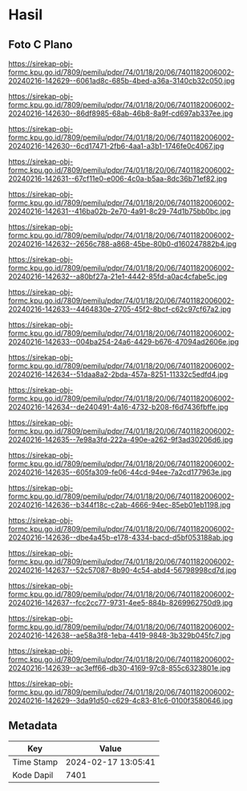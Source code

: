 # Hasil

## Foto C Plano

https://sirekap-obj-formc.kpu.go.id/7809/pemilu/pdpr/74/01/18/20/06/7401182006002-20240216-142629--6061ad8c-685b-4bed-a36a-3140cb32c050.jpg

https://sirekap-obj-formc.kpu.go.id/7809/pemilu/pdpr/74/01/18/20/06/7401182006002-20240216-142630--86df8985-68ab-46b8-8a9f-cd697ab337ee.jpg

https://sirekap-obj-formc.kpu.go.id/7809/pemilu/pdpr/74/01/18/20/06/7401182006002-20240216-142630--6cd17471-2fb6-4aa1-a3b1-1746fe0c4067.jpg

https://sirekap-obj-formc.kpu.go.id/7809/pemilu/pdpr/74/01/18/20/06/7401182006002-20240216-142631--67cf11e0-e006-4c0a-b5aa-8dc36b71ef82.jpg

https://sirekap-obj-formc.kpu.go.id/7809/pemilu/pdpr/74/01/18/20/06/7401182006002-20240216-142631--416ba02b-2e70-4a91-8c29-74d1b75bb0bc.jpg

https://sirekap-obj-formc.kpu.go.id/7809/pemilu/pdpr/74/01/18/20/06/7401182006002-20240216-142632--2656c788-a868-45be-80b0-d160247882b4.jpg

https://sirekap-obj-formc.kpu.go.id/7809/pemilu/pdpr/74/01/18/20/06/7401182006002-20240216-142632--a80bf27a-21e1-4442-85fd-a0ac4cfabe5c.jpg

https://sirekap-obj-formc.kpu.go.id/7809/pemilu/pdpr/74/01/18/20/06/7401182006002-20240216-142633--4464830e-2705-45f2-8bcf-c62c97cf67a2.jpg

https://sirekap-obj-formc.kpu.go.id/7809/pemilu/pdpr/74/01/18/20/06/7401182006002-20240216-142633--004ba254-24a6-4429-b676-47094ad2606e.jpg

https://sirekap-obj-formc.kpu.go.id/7809/pemilu/pdpr/74/01/18/20/06/7401182006002-20240216-142634--51daa8a2-2bda-457a-8251-11332c5edfd4.jpg

https://sirekap-obj-formc.kpu.go.id/7809/pemilu/pdpr/74/01/18/20/06/7401182006002-20240216-142634--de240491-4a16-4732-b208-f6d7436fbffe.jpg

https://sirekap-obj-formc.kpu.go.id/7809/pemilu/pdpr/74/01/18/20/06/7401182006002-20240216-142635--7e98a3fd-222a-490e-a262-9f3ad30206d6.jpg

https://sirekap-obj-formc.kpu.go.id/7809/pemilu/pdpr/74/01/18/20/06/7401182006002-20240216-142635--605fa309-fe06-44cd-94ee-7a2cd177963e.jpg

https://sirekap-obj-formc.kpu.go.id/7809/pemilu/pdpr/74/01/18/20/06/7401182006002-20240216-142636--b344f18c-c2ab-4666-94ec-85eb01eb1198.jpg

https://sirekap-obj-formc.kpu.go.id/7809/pemilu/pdpr/74/01/18/20/06/7401182006002-20240216-142636--dbe4a45b-e178-4334-bacd-d5bf053188ab.jpg

https://sirekap-obj-formc.kpu.go.id/7809/pemilu/pdpr/74/01/18/20/06/7401182006002-20240216-142637--52c57087-8b90-4c54-abd4-56798998cd7d.jpg

https://sirekap-obj-formc.kpu.go.id/7809/pemilu/pdpr/74/01/18/20/06/7401182006002-20240216-142637--fcc2cc77-9731-4ee5-884b-8269962750d9.jpg

https://sirekap-obj-formc.kpu.go.id/7809/pemilu/pdpr/74/01/18/20/06/7401182006002-20240216-142638--ae58a3f8-1eba-4419-9848-3b329b045fc7.jpg

https://sirekap-obj-formc.kpu.go.id/7809/pemilu/pdpr/74/01/18/20/06/7401182006002-20240216-142639--ac3eff66-db30-4169-97c8-855c6323801e.jpg

https://sirekap-obj-formc.kpu.go.id/7809/pemilu/pdpr/74/01/18/20/06/7401182006002-20240216-142629--3da91d50-c629-4c83-81c6-0100f3580646.jpg


## Metadata

| Key        | Value               |
| ---------- | ------------------- |
| Time Stamp | 2024-02-17 13:05:41 |
| Kode Dapil | 7401                |



